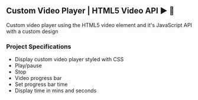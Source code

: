 ## Custom Video Player | HTML5 Video API ▶️ 🚀

Custom video player using the HTML5 video element and it's JavaScript API with a custom design

### Project Specifications

- Display custom video player styled with CSS
- Play/pause
- Stop
- Video progress bar
- Set progress bar time
- Display time in mins and seconds
